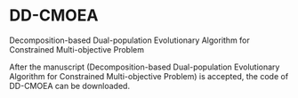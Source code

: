 # DD-CMOEA
Decomposition-based Dual-population Evolutionary Algorithm for Constrained Multi-objective Problem


After the manuscript (Decomposition-based Dual-population Evolutionary Algorithm for Constrained Multi-objective Problem) is accepted, the code of DD-CMOEA can be downloaded.
